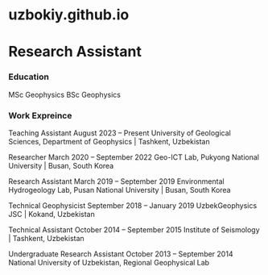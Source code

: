 # uzbokiy.github.io
# Research Assistant

### Education
MSc Geophysics
BSc Geophysics

### Work Expreince
Teaching Assistant		August 2023 – Present
University of Geological Sciences, Department of Geophysics | Tashkent, Uzbekistan

Researcher		March 2020 – September 2022
Geo-ICT Lab, Pukyong National University | Busan, South Korea

Research Assistant		March 2019 – September 2019
Environmental Hydrogeology Lab, Pusan National University | Busan, South Korea

Technical Geophysicist		September 2018 – January 2019
UzbekGeophysics JSC | Kokand, Uzbekistan

Technical Assistant		October 2014 – September 2015
Institute of Seismology | Tashkent, Uzbekistan

Undergraduate Research Assistant		October 2013 – September 2014
National University of Uzbekistan, Regional Geophysical Lab
